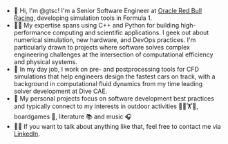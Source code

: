 - 👋 Hi, I'm @gtsc! I'm a Senior Software Engineer at [Oracle Red Bull Racing](https://www.redbullracing.com/int-en), developing simulation tools in Formula 1.
- 🧑‍💻 My expertise spans using C++ and Python for building high-performance computing and scientific applications. I geek out about numerical simulation, new hardware, and DevOps practices. I'm particularly drawn to projects where software solves complex engineering challenges at the intersection of computational efficiency and physical systems.
- 🌊 In my day job, I work on pre- and postprocessing tools for CFD simulations that help engineers design the fastest cars on track, with a background in computational fluid dynamics from my time leading solver development at Dive CAE.
- 🌱 My personal projects focus on software development best practices and typically connect to my interests in outdoor activities 🚴🧗🏋️🏃, boardgames 🎲, literature 📚 and music 🎧
- 🙋‍♂️ If you want to talk about anything like that, feel free to contact me via [LinkedIn](http://linkedin.com/in/tschirschnitz/).

<!---
gtsc/gtsc is a ✨ special ✨ repository because its `README.md` (this file) appears on your GitHub profile.
You can click the Preview link to take a look at your changes.
--->
